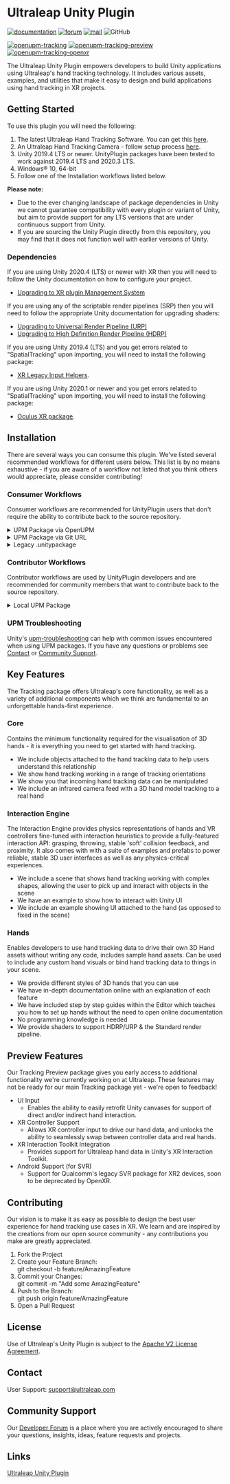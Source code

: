 <!--links-->
[apache]: http://www.apache.org/licenses/LICENSE-2.0 "Apache V2 License"

[documentation]: https://docs.ultraleap.com/ "Ultraleap UnityPlugin Documentation"
[xr-guidelines]: https://docs.ultraleap.com/xr-guidelines/ "XR Guidelines"

[developer-site]: https://developer.leapmotion.com/ "Ultraleap Developer Site"
[developer-site-tracking-software]: https://developer.leapmotion.com/tracking-software-download "Ultraleap Tracking Software"
[developer-site-setup-camera]: https://developer.leapmotion.com/setup-camera "Ultraleap Setup Camera"
[developer-site-unity]: https://developer.leapmotion.com/unity/ "Ultraleap Developer site - Unity"
[developer-forum]: https://forums.leapmotion.com/ "Developer Forum"

[releases]: https://github.com/ultraleap/UnityPlugin/releases "UnityPlugin releases"
[repository-url]: https://github.com/ultraleap/UnityPlugin.git "Repository URL"
[repository-tags]: https://github.com/ultraleap/UnityPlugin/tags "UnityPlugin tags"

[upgrade-urp]: https://docs.unity3d.com/Packages/com.unity.render-pipelines.universal@7.1/manual/upgrading-your-shaders.html "Unity URP Upgrade Documentation"
[upgrade-hdrp]: https://docs.unity3d.com/Packages/com.unity.render-pipelines.high-definition@7.1/manual/Upgrading-To-HDRP.html "Unity HDRP Upgrade Documentation"
[upgrade-xr]: https://docs.unity3d.com/Manual/configuring-project-for-xr.html "Unity XR Upgrade Documentation"
[package-manager]: https://docs.unity3d.com/Manual/Packages.html "Unity Package Manager Documentation"
[upm-giturl-installing]: https://docs.unity3d.com/Manual/upm-ui-giturl.html "Installing a UPM package from a Git URL"
[upm-giturl-dependencies]: https://docs.unity3d.com/Manual/upm-git.html "UPM Git dependencies"
[upm-giturl-revision]: https://docs.unity3d.com/Manual/upm-git.html#revision "Targeting a specific revision"
[upm-giturl-locks]: https://docs.unity3d.com/Manual/upm-git.html#git-locks "Locked Git dependencies"
[upm-localpath]: https://docs.unity3d.com/Manual/upm-localpath.html "UPM local packages"
[upm-troubleshooting]: https://docs.unity3d.com/Manual/upm-errors.html "UPM Troubleshooting Page"
[xr-legacy-input-helpers-documentation]: http://docs.unity3d.com/Packages/com.unity.xr.legacyinputhelpers@2.1/manual/index.html "XR Legacy Input Helpers"
[oculus-xr-documentation]: http://docs.unity3d.com/Packages/com.unity.xr.oculus@1.4/manual/index.html "Oculus XR package"

[openupm-cli]: https://openupm.com/docs/getting-started.html#installing-openupm-cli "OpenUPM CLI"

<!--content-->
# Ultraleap Unity Plugin

[![documentation](https://img.shields.io/badge/Documentation-docs.ultraleap.com-00cf75)][documentation]
[![forum](https://img.shields.io/badge/Community-Developer%20Forum-00cf75)][developer-forum]
[![mail](https://img.shields.io/badge/Contact-support%40ultraleap.com-00cf75)](mailto:support@ultraleap.com)
![GitHub](https://img.shields.io/github/license/ultraleap/UnityPlugin)

[![openupm-tracking](https://img.shields.io/npm/v/com.ultraleap.tracking?label=OpenUPM%20Tracking&registry_uri=https://package.openupm.com)](https://openupm.com/packages/com.ultraleap.tracking/)
[![openupm-tracking-preview](https://img.shields.io/npm/v/com.ultraleap.tracking.preview?label=OpenUPM%20Tracking%20Preview&registry_uri=https://package.openupm.com)](https://openupm.com/packages/com.ultraleap.tracking.preview/)
[![openupm-tracking-openxr](https://img.shields.io/npm/v/com.ultraleap.tracking.openxr?label=OpenUPM%20Tracking%20OpenXR&registry_uri=https://package.openupm.com)](https://openupm.com/packages/com.ultraleap.tracking.openxr/)

The Ultraleap Unity Plugin empowers developers to build Unity applications using Ultraleap's hand tracking technology. It includes various assets, examples, and utilities that make it easy to design and build applications using hand tracking in XR projects.

## Getting Started

To use this plugin you will need the following:

1. The latest Ultraleap Hand Tracking Software. You can get this [here][developer-site-tracking-software].
2. An Ultraleap Hand Tracking Camera - follow setup process [here][developer-site-setup-camera].
3. Unity 2019.4 LTS or newer. UnityPlugin packages have been tested to work against 2019.4 LTS and 2020.3 LTS.
4. Windows® 10, 64-bit
5. Follow one of the Installation workflows listed below.

**Please note:**

- Due to the ever changing landscape of package dependencies in Unity we cannot guarantee compatibility with every plugin or variant of Unity, but aim to provide support for any LTS versions that are under continuous support from Unity.
- If you are sourcing the Unity Plugin directly from this repository, you may find that it does not function well with earlier versions of Unity.

### Dependencies

If you are using Unity 2020.4 (LTS) or newer with XR then you will need to follow the Unity documentation on how to configure your project.

- [Upgrading to XR plugin Management System][upgrade-xr]

If you are using any of the scriptable render pipelines (SRP) then you will need to follow the appropriate Unity documentation for upgrading shaders:

- [Upgrading to Universal Render Pipeline (URP)][upgrade-urp] 
- [Upgrading to High Definition Render Pipeline (HDRP)][upgrade-hdrp]

If you are using Unity 2019.4 (LTS) and you get errors related to "SpatialTracking" upon importing, you will need to install the following package:

- [XR Legacy Input Helpers][xr-legacy-input-helpers-documentation].

If you are using Unity 2020.1 or newer and you get errors related to "SpatialTracking" upon importing, you will need to install the following package:

- [Oculus XR package][oculus-xr-documentation].

## Installation

There are several ways you can consume this plugin. We've listed several recommended workflows for different users below. This list is by no means exhaustive - if you are aware of a workflow not listed that you think others would appreciate, please consider contributing!

### Consumer Workflows

Consumer workflows are recommended for UnityPlugin users that don't require the ability to contribute back to the source repository.

<details>
<summary> UPM Package via OpenUPM </summary>

#### OpenUPM Summary

This workflow is the easiest way to get up and running and makes updating packages simple.

#### OpenUPM Setup

Setup only needs to be performed once per Unity project.
In `Edit -> Project Settings -> Package Manager`, add a new scoped registry with the following details:

    Name: Ultraleap
    URL: https://package.openupm.com
    Scope(s): com.ultraleap
  
  ![scoped_registry.png](Markdown/images/scopedregistry.png)

#### OpenUPM Adding, Upgrading or Removing Packages

  Open the Package Manager (`Window -> Package Manager`) and navigate to "My Registries" in the dropdown at the top left of the window.

  ![my_registries.png](Markdown/images/myregistries.png)

  Ultraleap UPM packages should be available in the list. Click on the package you wish to install/modify.
  
  Note: Ultraleap Tracking contains the Core, Hands and Interaction Engine modules. There are older packages created indepentently by a third party for these modules that are no longer updated.

  ![packagelist.png](Markdown/images/packagelist.png)

  (Optional) When clicking the package, it will automatically select the latest version. If you want to pick or change to a different version, click the arrow on the left of the package name and then "See all versions".

  ![packageversions.png](Markdown/images/packageversions.png)

  The package can be installed or removed using buttons in the bottom right. (The install button is replaced with "Upgrade to \<version\>" if the package is currently installed)

  ![packageinstall.png](Markdown/images/packageinstall.png)

#### OpenUPM CLI

If you prefer to use a CLI to modify your packages or need to be able to perform actions from a terminal (e.g. CI) then you may find the OpenUPM CLI helpful.
See [Getting Started with OpenUPM-CLI][openupm-cli].

</details>

<details>
<summary> UPM Package via Git URL </summary>

#### Git URL Summary

Git URL is available as another option to consume the UnityPlugin as a UPM package.

> Git URL is not recommended for several reasons:
>
> - Version is non-deterministic (will resolve to what the latest is at the time of import) unless explicitly handled as part of the URL.
> - Requires specifying the path within the repository to the package being installed.
> - Does not resolve dependencies automatically.
> - Discovering versions requires looking through repository tags.
>
> If the OpenUPM workflow does not meet your needs, consider using the Local UPM Package contributor workflow instead of a Git URL. It is not suspectable to the non-deterministic version pitfall and will resolve dependencies automatically. However, the contributor workflow requires using git to change between versions.
> Another alternative is to use 

The headings below will guide you in accomplishing specific tasks tailored to the UnityPlugin but for more details it is recommended to read Unity's documentation for [installing using Git URL][upm-giturl-installing] and handling [Git dependencies][upm-giturl-dependencies].

Ultraleap Package URLs (without revision)

- Tracking Package - `https://github.com/ultraleap/UnityPlugin.git?path=/Packages/Tracking`
- Tracking Preview Package - `https://github.com/ultraleap/UnityPlugin.git?path=/Packages/Tracking%20Preview`

#### Git URL Adding Packages

1. To add a UPM package remotely via a GitHub URL select the option "Add package from git URL…" in the Unity package manager. ![addgiturl.png](Markdown/images/addgiturl.png)
1. (Optional) Unless you're ok with a non-deterministic version, determine which package version you want to target from the [tags][repository-tags]. You can also target a commit or branch - see [targeting a specific revision][upm-giturl-revision].
1. Copy and paste one of the Package URL links above (modifying it to target the revision, if you picked one - e.g. to target version 5.0.0 `https://github.com/ultraleap/UnityPlugin.git?path=/Packages/Tracking#v5.0.0`) into the input field that appears and press enter. 
1. The package will then be added to your project and you should be good to go!

#### Git URL Upgrading Packages

1. Follow the same steps as adding a package to upgrade (with a different target revision if you are handling versioning explicitly). See [locked git dependencies][upm-giturl-locks] for more info.

#### Git URL Removing Packages

1. Open the package manager (`Window -> Package Manager`).
1. Navigate to "In Project" in the dropdown. ![packagesinproject.png](Markdown/images/packagesinproject.png)
1. Select the package you want to remove and click remove in the bottom right.

</details>
<details>

<summary> Legacy .unitypackage </summary>

#### .unitypackage Summary

.unitypackage files are the legacy consumption method available if you prefer it or which still can be helpful if you:

1. need to modify the package content _and_
2. don't expect to upgrade to a newer version

> If you don't need to modify package content, the OpenUPM Consumer workflow is recommended.
> If you do and expect to upgrade to a newer version, the Local UPM Package Contributor workflow is recommended as it enables you to version control your changes using git and resolve any potential conflicts when upgrading.

#### .unitypackage Adding

1. Import the package (`Assets -> Import Package -> Custom Package`) which can be downloaded from [our Unity developer site][developer-site-unity] or the [releases section][releases] of this repository.

#### .unitypackage Upgrading

1. (Optional) If you have made any changes to a package you may want to save those changes elsewhere.
1. Delete the package content you want to upgrade from `Assets/ThirdParty/Ultraleap`.
1. Import the .unitypackage you wish to change to.

#### .unitypackage Removing

1. Delete the package you want to remove from `Assets/ThirdParty/Ultraleap`.

</details>

### Contributor Workflows

Contributor workflows are used by UnityPlugin developers and are recommended for community members that want to contribute back to the source repository.

<details>
<summary> Local UPM Package </summary>

#### Local UPM Package Summary

This workflow takes a few steps to setup and enables you to:

- Modify UPM package content from within one (or many) Unity project(s).
- Manage changes using git.
- Contribute changes back to the remote repository.

#### Local UPM Package Setup

1. Clone or submodule the [repository][repository-url].
    1. The repository should not be cloned/submoduled into Unity reserved project folders, i.e. Assets, Library, ProjectSettings or Packages. Creating another folder such as "LocalPackages" is recommended.
    1. (Note) If you don't plan to share your project and would like to use the same UPM packages across multiple Unity projects it may be ideal to clone to a common place on your machine.

#### Local UPM Package Adding

You can add packages from the repository to your project in one of two ways:

1. (Sharable) Edit your project manifest.json (`Project/Packages/manifest.json`) to add the relative paths from your Unity project's Packages folder to the Packages in the repository Packages folder.
      For more information see the [Unity Manual][upm-localpath].
      Below is an example if you had cloned the repository to LocalPackages within your Unity project.

       "com.ultraleap.tracking": "file:../LocalPackages/unityplugin/Packages/Tracking",
       "com.ultraleap.tracking.preview": "file:../LocalPackages/unityplugin/Packages/Tracking Preview",

1. (Not sharable) Open the package manager (`Window -> Package Manager`) and click "Add package from disk…". Point it to the desired package within the repository `Packages` folder.
Repeat to add all the packages you want to reference locally.
*This will use an absolute file path from your machine, so will not be a sharable solution without modifying the path to work on the new machine.*

#### Local UPM Package Upgrading

Changing package versions is done through the git repository itself. Released versions can be found by checking the repository tags.

#### Local UPM Package Removing

1. Open the package manager (`Window -> Package Manager`).
1. Navigate to "In Project" in the dropdown. ![packagesinproject.png](Markdown/images/packagesinproject.png)
1. Select the package you want to remove and click remove in the bottom right.

</details>

### UPM Troubleshooting

Unity's [upm-troubleshooting] can help with common issues encountered when using UPM packages. If you have any questions or problems see [Contact](#contact) or [Community Support](#community-support).

## Key Features

The Tracking package offers Ultraleap's core functionality, as well as a variety of additional components which we think are fundamental to an unforgettable hands-first experience.

### Core

Contains the minimum functionality required for the visualisation of 3D hands - it is everything you need to get started with hand tracking.

- We include objects attached to the hand tracking data to help users understand this relationship
- We show hand tracking working in a range of tracking orientations
- We show you that incoming hand tracking data can be manipulated
- We include an infrared camera feed with a 3D hand model tracking to a real hand

### Interaction Engine

The Interaction Engine provides physics representations of hands and VR controllers fine-tuned with interaction heuristics to provide a fully-featured interaction API: grasping, throwing, stable 'soft' collision feedback, and proximity. It also comes with with a suite of examples and prefabs to power reliable, stable 3D user interfaces as well as any physics-critical experiences.

- We include a scene that shows hand tracking working with complex shapes, allowing the user to pick up and interact with objects in the scene
- We have an example to show how to interact with Unity UI
- We include an example showing UI attached to the hand (as opposed to fixed in the scene)

### Hands

Enables developers to use hand tracking data to drive their own 3D Hand assets without writing any code, includes sample hand assets. Can be used to include any custom hand visuals or bind hand tracking data to things in your scene.

- We provide different styles of 3D hands that you can use
- We have in-depth documentation online with an explanation of each feature
- We have included step by step guides within the Editor which teaches you how to set up hands without the need to open online documentation
- No programming knowledge is needed  
- We provide shaders to support HDRP/URP & the Standard render pipeline.

## Preview Features

Our Tracking Preview package gives you early access to additional functionality we're currently working on at Ultraleap. These features may not be ready for our main Tracking package yet - we're open to feedback!

- UI Input
  - Enables the ability to easily retrofit Unity canvases for support of direct and/or indirect hand interaction.
- XR Controller Support
  - Allows XR controller input to drive our hand data, and unlocks the ability to seamlessly swap between controller data and real hands.
- XR Interaction Toolkit Integration
  - Provides support for Ultraleap hand data in Unity's XR Interaction Toolkit.
- Android Support (for SVR)
  - Support for Qualcomm's legacy SVR package for XR2 devices, soon to be deprecated by OpenXR.

## Contributing

Our vision is to make it as easy as possible to design the best user experience for hand tracking use cases in XR. We learn and are inspired by the creations from our open source community - any contributions you make are greatly appreciated.

1. Fork the Project
2. Create your Feature Branch:  
    git checkout -b feature/AmazingFeature
3. Commit your Changes:  
    git commit -m "Add some AmazingFeature"
4. Push to the Branch:  
    git push origin feature/AmazingFeature
5. Open a Pull Request

## License

Use of Ultraleap's Unity Plugin is subject to the [Apache V2 License Agreement][apache].

## Contact

User Support: support@ultraleap.com

## Community Support

Our [Developer Forum][developer-forum] is a place where you are actively encouraged to share your questions, insights, ideas, feature requests and projects.

## Links

[Ultraleap Unity Plugin][repository-url]
